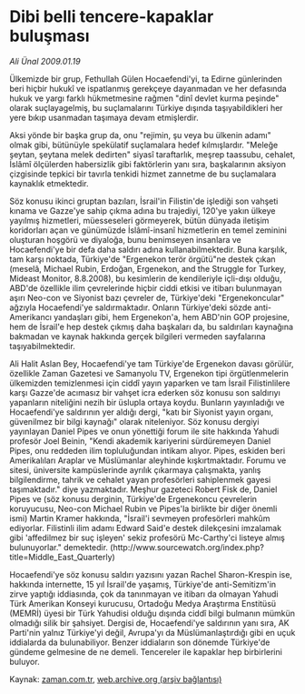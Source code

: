 # Dibi belli tencere-kapaklar buluşması

*Ali Ünal 2009.01.19*

<tr><td class="metin" colspan="2" style="padding-top: 20px; padding-left: 5px; padding-right: 10px;">Ülkemizde bir grup, Fethullah Gülen Hocaefendi'yi, ta Edirne günlerinden beri hiçbir hukukî ve ispatlanmış gerekçeye dayanmadan ve her defasında hukuk ve yargı farklı hükmetmesine rağmen "dinî devlet kurma peşinde" olarak suçlayagelmiş, bu suçlamalarını Türkiye dışında taşıyabildikleri her yere bıkıp usanmadan taşımaya devam etmişlerdir.</td></tr><tr><td class="metin" colspan="2" style="padding-top: 20px; padding-left: 5px; padding-right: 10px;"><p> Aksi yönde bir başka grup da, onu "rejimin, şu veya bu ülkenin adamı" olmak gibi, bütünüyle spekülatif suçlamalara hedef kılmışlardır. "Meleğe şeytan, şeytana melek dedirten" siyasî taraftarlık, meşrep taassubu, cehalet, İslâmî ölçülerden habersizlik gibi faktörlerin yanı sıra, başkalarının aksiyon çizgisinde tepkici bir tavırla tenkidi hizmet zannetme de bu suçlamalara kaynaklık etmektedir. 
<p>Söz konusu ikinci gruptan bazıları, İsrail'in Filistin'de işlediği son vahşeti kınama ve Gazze'ye sahip çıkma adına bu trajediyi, 120'ye yakın ülkeye yayılmış hizmetleri, müesseseleri görmeyerek, bütün dünyada iletişim koridorları açan ve günümüzde İslâmî-insanî hizmetlerin en temel zeminini oluşturan hoşgörü ve diyaloğa, bunu benimseyen insanlara ve Hocaefendi'ye bir defa daha saldırı adına kullanabilmektedir. Buna karşılık, tam karşı noktada, Türkiye'de "Ergenekon terör örgütü"ne destek çıkan (meselâ, Michael Rubin, Erdoğan, Ergenekon, and the Struggle for Turkey, Mideast Monitor, 8.8.2008), bu kesimlerin de kendileriyle içli-dışı olduğu, ABD'de özellikle ilim çevrelerinde hiçbir ciddi etkisi ve itibarı bulunmayan aşırı Neo-con ve Siyonist bazı çevreler de, Türkiye'deki "Ergenekoncular" ağzıyla Hocaefendi'ye saldırmaktadır. Onların Türkiye'deki sözde anti-Amerikancı yandaşları gibi, hem Ergenekon'a, hem ABD'nin GOP projesine, hem de İsrail'e hep destek çıkmış daha başkaları da, bu saldırıları kaynağına bakmadan ve kaynak hakkında gerçek bilgileri vermeden sayfalarına taşıyabilmektedir.
<p>Ali Halit Aslan Bey, Hocaefendi'ye tam Türkiye'de Ergenekon davası görülür, özellikle Zaman Gazetesi ve Samanyolu TV, Ergenekon tipi örgütlenmelerin ülkemizden temizlenmesi için ciddî yayın yaparken ve tam İsrail Filistinlilere karşı Gazze'de acımasız bir vahşet icra ederken söz konusu son saldırıyı yapanların niteliğini nezih bir üslupla ortaya koydu. Bunların yayınladığı ve Hocaefendi'ye saldırının yer aldığı dergi, "katı bir Siyonist yayın organı, güvenilmez bir bilgi kaynağı" olarak niteleniyor. Söz konusu dergiyi yayınlayan Daniel Pipes ve onun yönettiği forum ile site hakkında Yahudi profesör Joel Beinin, "Kendi akademik kariyerini sürdüremeyen Daniel Pipes, onu reddeden ilim topluluğundan intikam alıyor. Pipes, eskiden beri Amerikalıları Araplar ve Müslümanlar aleyhinde kışkırtmaktadır. Forumu ve sitesi, üniversite kampüslerinde ayrılık çıkarmaya çalışmakta, yanlış bilgilendirme, tahrik ve cehalet yayan profesörleri sahiplenmek gayesi taşımaktadır." diye yazmaktadır. Meşhur gazeteci Robert Fisk de, Daniel Pipes ve (söz konusu derginin, Türkiye'de Ergenekoncu çevrelerin koruyucusu, Neo-con Michael Rubin ve Pipes'la birlikte bir diğer önemli ismi) Martin Kramer hakkında, "İsrail'i sevmeyen profesörleri mahkûm ediyorlar. Filistinli ilim adamı Edward Said'e destek dilekçesini imzalamak gibi 'affedilmez bir suç işleyen' sekiz profesörü Mc-Carthy'ci listeye almış bulunuyorlar." demektedir. (http://www.sourcewatch.org/index.php?title=Middle_East_Quarterly)
<p>Hocaefendi'ye söz konusu saldırı yazısını yazan Rachel Sharon-Krespin ise, hakkında internette, 15 yıl İsrail'de yaşamış, Türkiye'de anti-Semitizm'in zirve yaptığı iddiasında, çok da tanınmayan ve itibarı da olmayan Yahudi Türk Amerikan Konseyi kurucusu, Ortadoğu Medya Araştırma Enstitüsü (MEMRİ) üyesi bir Türk Yahudisi olduğu dışında ciddî bilgi bulmanın mümkün olmadığı silik bir şahsiyet. Dergisi de, Hocaefendi'ye saldırının yanı sıra, AK Parti'nin yalnız Türkiye'yi değil, Avrupa'yı da Müslümanlaştırdığı gibi en uçuk iddialarda da bulunabiliyor. Benzer iddiaların son dönemde Türkiye'de gündeme gelmesine de ne demeli. Tencereler ile kapaklar hep birbirlerini buluyor.<br/></p></p></p></p></td></tr>

Kaynak: [zaman.com.tr](http://zaman.com.tr/yazar.do?yazino=805292), [web.archive.org (arşiv bağlantısı)](http://web.archive.org/web/20090123202605/http://zaman.com.tr:80/yazar.do?yazino=805292)
